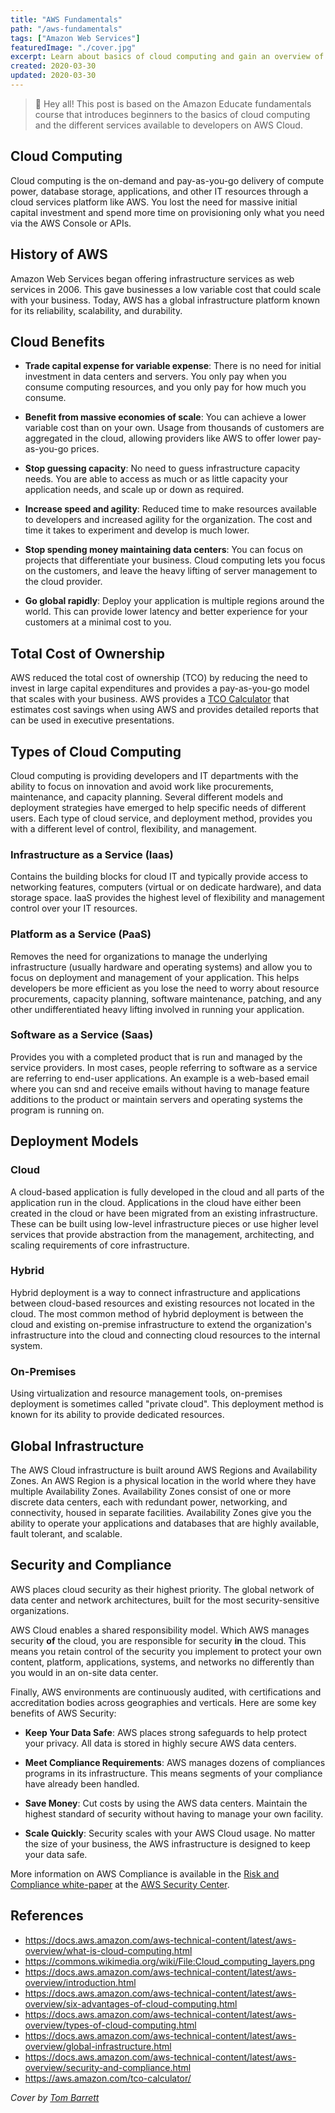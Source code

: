 ```yaml
---
title: "AWS Fundamentals"
path: "/aws-fundamentals"
tags: ["Amazon Web Services"]
featuredImage: "./cover.jpg"
excerpt: Learn about basics of cloud computing and gain an overview of how you can get started using Amazon Web Services.
created: 2020-03-30
updated: 2020-03-30
---
```


> 👋 Hey all! This post is based on the Amazon Educate fundamentals course that introduces beginners to the basics of cloud computing and the different services available to developers on AWS Cloud.

## Cloud Computing

Cloud computing is the on-demand and pay-as-you-go delivery of compute power, database storage, applications, and other IT resources through a cloud services platform like AWS. You lost the need for massive initial capital investment and spend more time on provisioning only what you need via the AWS Console or APIs.

## History of AWS

Amazon Web Services began offering infrastructure services as web services in 2006. This gave businesses a low variable cost that could scale with your business. Today, AWS has a global infrastructure platform known for its reliability, scalability, and durability.


## Cloud Benefits

* **Trade capital expense for variable expense**: There is no need for initial investment in data centers and servers. You only pay when you consume computing resources, and you only pay for how much you consume.
  
* **Benefit from massive economies of scale**: You can achieve a lower variable cost than on your own. Usage from thousands of customers are aggregated in the cloud, allowing providers like AWS to offer lower pay-as-you-go prices.
  
* **Stop guessing capacity**: No need to guess infrastructure capacity needs. You are able to access as much or as little capacity your application needs, and scale up or down as required.


* **Increase speed and agility**: Reduced time to make resources available to developers and increased agility for the organization. The cost and time it takes to experiment and develop is much lower.
  
* **Stop spending money maintaining data centers**: You can focus on projects that differentiate your business. Cloud computing lets you focus on the customers, and leave the heavy lifting of server management to the cloud provider.
  
* **Go global rapidly**: Deploy your application is multiple regions around the world. This can provide lower latency and better experience for your customers at a minimal cost to you.

## Total Cost of Ownership

AWS reduced the total cost of ownership (TCO) by reducing the need to invest in large capital expenditures and provides a pay-as-you-go model that scales with your business. AWS provides a [TCO Calculator](https://awstcocalculator.com/) that estimates cost savings when using AWS and provides detailed reports that can be used in executive presentations.

## Types of Cloud Computing

Cloud computing is providing developers and IT departments with the ability to focus on innovation and avoid work like procurements, maintenance, and capacity planning. Several different models and deployment strategies have emerged to help specific needs of different users. Each type of cloud service, and deployment method, provides you with a different level of control, flexibility, and management. 

### Infrastructure as a Service (Iaas)

Contains the building blocks for cloud IT and typically provide access to networking features, computers (virtual or on dedicate hardware), and data storage space. IaaS provides the highest level of flexibility and management control over your IT resources.

### Platform as a Service (PaaS)

Removes the need for organizations to manage the underlying infrastructure (usually hardware and operating systems) and allow you to focus on deployment and management of your application. This helps developers be more efficient as you lose the need to worry about resource procurements, capacity planning, software maintenance, patching, and any other undifferentiated heavy lifting involved in running your application.

### Software as a Service (Saas)

Provides you with a completed product that is run and managed by the service providers. In most cases, people referring to software as a service are referring to end-user applications. An example is a web-based email where you can snd and receive emails without having to manage feature additions to the product or maintain servers and operating systems the program is running on.

## Deployment Models

### Cloud

A cloud-based application is fully developed in the cloud and all parts of the application run in the cloud. Applications in the cloud have either been created in the cloud or have been migrated from an existing infrastructure. These can be built using low-level infrastructure pieces or use higher level services that provide abstraction from the management, architecting, and scaling requirements of core infrastructure.

### Hybrid

Hybrid deployment is a way to connect infrastructure and applications between cloud-based resources and existing resources not located in the cloud. The most common method of hybrid deployment is between the cloud and existing on-premise infrastructure to extend the organization's infrastructure into the cloud and connecting cloud resources to the internal system.

### On-Premises

Using virtualization and resource management tools, on-premises deployment is sometimes called "private cloud". This deployment method is known for its ability to provide dedicated resources. 

## Global Infrastructure

The AWS Cloud infrastructure is built around AWS Regions and Availability Zones. An AWS Region is a physical location in the world where they have multiple Availability Zones. Availability Zones consist of one or more discrete data centers, each with redundant power, networking, and connectivity, housed in separate facilities. Availability Zones give you the ability to operate your applications and databases that are highly available, fault tolerant, and scalable.

## Security and Compliance

AWS places cloud security as their highest priority. The global network of data center and network architectures, built for the most security-sensitive organizations.

AWS Cloud enables a shared responsibility model. Which AWS manages security **of** the cloud, you are responsible for security **in**  the cloud. This means you retain control of the security you implement to protect your own content, platform, applications, systems, and networks no differently than you would in an on-site data center.

Finally, AWS environments are continuously audited, with certifications and accreditation bodies across geographies and verticals. Here are some key benefits of AWS Security:

* **Keep Your Data Safe**: AWS places strong safeguards to help protect your privacy. All data is stored in highly secure AWS data centers.
  
* **Meet Compliance Requirements**: AWS manages dozens of compliances programs in its infrastructure. This means segments of your compliance have already been handled.

* **Save Money**: Cut costs by using the AWS data centers. Maintain the highest standard of security without having to manage your own facility.

* **Scale Quickly**: Security scales with your AWS Cloud usage. No matter the size of your business, the AWS infrastructure is designed to keep your data safe.

More information on AWS Compliance is available in the [Risk and Compliance white-paper](http://d0.awsstatic.com/whitepapers/compliance/AWS_Risk_and_Compliance_Whitepaper.pdf) at the [AWS Security Center](https://aws.amazon.com/security/).

## References

* https://docs.aws.amazon.com/aws-technical-content/latest/aws-overview/what-is-cloud-computing.html
* https://commons.wikimedia.org/wiki/File:Cloud_computing_layers.png
* https://docs.aws.amazon.com/aws-technical-content/latest/aws-overview/introduction.html
* https://docs.aws.amazon.com/aws-technical-content/latest/aws-overview/six-advantages-of-cloud-computing.html
* https://docs.aws.amazon.com/aws-technical-content/latest/aws-overview/types-of-cloud-computing.html
* https://docs.aws.amazon.com/aws-technical-content/latest/aws-overview/global-infrastructure.html
* https://docs.aws.amazon.com/aws-technical-content/latest/aws-overview/security-and-compliance.html
* https://aws.amazon.com/tco-calculator/

*Cover by [Tom Barrett](https://unsplash.com/@wistomsin)*
